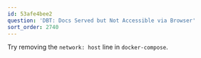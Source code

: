 ```yaml
---
id: 53afe4bee2
question: 'DBT: Docs Served but Not Accessible via Browser'
sort_order: 2740
---
```


Try removing the `network: host` line in `docker-compose`.